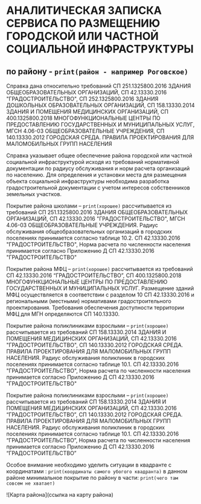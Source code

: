 # АНАЛИТИЧЕСКАЯ ЗАПИСКА СЕРВИСА ПО РАЗМЕЩЕНИЮ ГОРОДСКОЙ ИЛИ ЧАСТНОЙ СОЦИАЛЬНОЙ ИНФРАСТРУКТУРЫ


## по району - `print(район - например Роговское)`

Справка дана относительно требований СП 251.1325800.2016 ЗДАНИЯ ОБЩЕОБРАЗОВАТЕЛЬНЫХ ОРГАНИЗАЦИЙ, СП 42.13330.2016 "ГРАДОСТРОИТЕЛЬСТВО", СП 252.1325800.2016 ЗДАНИЯ ДОШКОЛЬНЫХ ОБРАЗОВАТЕЛЬНЫХ ОРГАНИЗАЦИЙ, СП 158.13330.2014 ЗДАНИЯ И ПОМЕЩЕНИЯ МЕДИЦИНСКИХ ОРГАНИЗАЦИЙ, СП 400.1325800.2018 МНОГОФУНКЦИОНАЛЬНЫЕ ЦЕНТРЫ ПО ПРЕДОСТАВЛЕНИЮ ГОСУДАРСТВЕННЫХ И МУНИЦИПАЛЬНЫХ УСЛУГ, МГСН 4.06-03 ОБЩЕОБРАЗОВАТЕЛЬНЫЕ УЧРЕЖДЕНИЯ, СП 140.13330.2012 ГОРОДСКАЯ СРЕДА. ПРАВИЛА ПРОЕКТИРОВАНИЯ ДЛЯ МАЛОМОБИЛЬНЫХ ГРУПП НАСЕЛЕНИЯ

Справка указывает общее обеспечение района городской или частной социальной инфраструктурой исходя из требований нормативной документации по радиусу обслуживания и норм расчета организаций по населению. Для определения и установки места для размещения объекта социальной инфраструктуры необходима разработка градостроительной документации с учетом интересов собственников земельных участков.  

Покрытие района школами – `print(хорошее)` 
рассчитывается из требований СП 251.1325800.2016 ЗДАНИЯ ОБЩЕОБРАЗОВАТЕЛЬНЫХ ОРГАНИЗАЦИЙ, СП 42.13330.2016 "ГРАДОСТРОИТЕЛЬСТВО",  МГСН 4.06-03 ОБЩЕОБРАЗОВАТЕЛЬНЫЕ УЧРЕЖДЕНИЯ. Радиус обслуживания общеобразовательных организаций в городских поселениях принимается согласно таблице 10.2. СП 42.13330.2016 "ГРАДОСТРОИТЕЛЬСТВО", Норма расчета по численности населения принимается согласно Приложению Д СП 42.13330.2016 "ГРАДОСТРОИТЕЛЬСТВО"

Покрытие района МФЦ – `print(хорошее)` 
рассчитывается из требований СП 42.13330.2016 “ГРАДОСТРОИТЕЛЬСТВО”, СП 400.1325800.2018 МНОГОФУНКЦИОНАЛЬНЫЕ ЦЕНТРЫ ПО ПРЕДОСТАВЛЕНИЮ ГОСУДАРСТВЕННЫХ И МУНИЦИПАЛЬНЫХ УСЛУГ. Размещение зданий МФЦ осуществляется в соответствии с разделом 10 СП 42.13330.2016 и региональными (местными) нормативами градостроительного проектирования. Требования обеспечения доступности территории МФЦ для МГН определяются СП 140.13330.

Покрытие района поликлиниками взрослыми – `print(хорошее)` 
рассчитывается из требований СП 158.13330.2014 ЗДАНИЯ И ПОМЕЩЕНИЯ МЕДИЦИНСКИХ ОРГАНИЗАЦИЙ, СП 42.13330.2016 "ГРАДОСТРОИТЕЛЬСТВО",  СП 140.13330.2012 ГОРОДСКАЯ СРЕДА. ПРАВИЛА ПРОЕКТИРОВАНИЯ ДЛЯ МАЛОМОБИЛЬНЫХ ГРУПП НАСЕЛЕНИЯ. Радиус обслуживания поликлиник в городских поселениях принимается согласно таблице 10.1. СП 42.13330.2016 "ГРАДОСТРОИТЕЛЬСТВО", Норма расчета по численности населения принимается согласно Приложению Д СП 42.13330.2016 "ГРАДОСТРОИТЕЛЬСТВО"

Покрытие района поликлиниками взрослыми – `print(хорошее)` 
рассчитывается из требований СП 158.13330.2014 ЗДАНИЯ И ПОМЕЩЕНИЯ МЕДИЦИНСКИХ ОРГАНИЗАЦИЙ, СП 42.13330.2016 “ГРАДОСТРОИТЕЛЬСТВО”, СП 140.13330.2012 ГОРОДСКАЯ СРЕДА. ПРАВИЛА ПРОЕКТИРОВАНИЯ ДЛЯ МАЛОМОБИЛЬНЫХ ГРУПП НАСЕЛЕНИЯ. Радиус обслуживания поликлиник в городских поселениях принимается согласно таблице 10.1. СП 42.13330.2016 “ГРАДОСТРОИТЕЛЬСТВО”, Норма расчета по численности населения принимается согласно Приложению Д СП 42.13330.2016 “ГРАДОСТРОИТЕЛЬСТВО”

Особое внимание необходимо уделить ситуации в квадранте с координатами : `print(координаты самого убогого квадранта)`
в данном районе минимальное покрытие по району в части: `print(чего там совсем не хватает)`

![Карта района](ссылка на карту района)